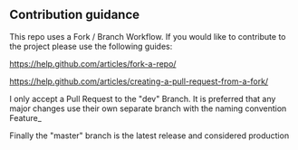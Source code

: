 ## Contribution guidance

This repo uses a Fork / Branch Workflow. If you would like to contribute to the project please use the following guides:

https://help.github.com/articles/fork-a-repo/

https://help.github.com/articles/creating-a-pull-request-from-a-fork/

I only accept a Pull Request to the "dev" Branch. It is preferred that any major changes use their own separate branch with the naming convention Feature_

Finally the "master" branch is the latest release and considered production
